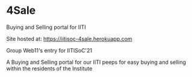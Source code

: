 # 4Sale
Buying and Selling portal for IITI

Site hosted at: https://iitisoc-4sale.herokuapp.com

Group Web11's entry for IITISoC'21

A Buying and Selling portal for our IITI peeps for easy buying and selling within the residents of the Institute

